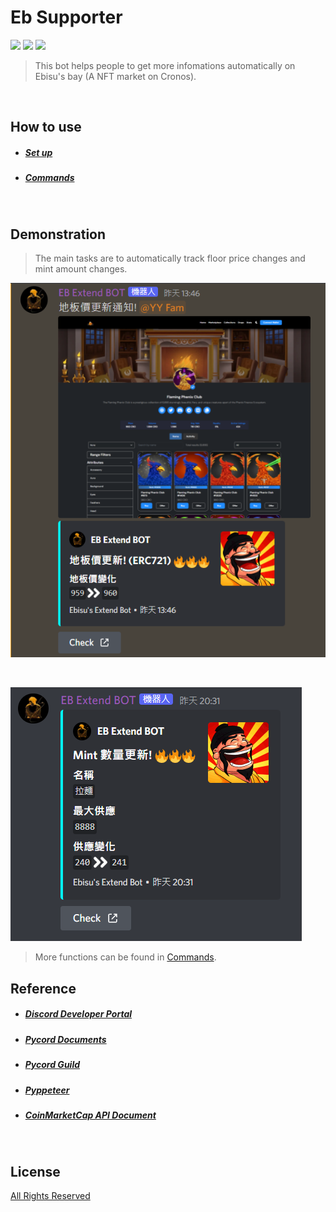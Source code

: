 # Eb Supporter
![](https://img.shields.io/badge/build-passing-green) ![](https://img.shields.io/badge/version-2.0-blue) 
![](https://img.shields.io/badge/python-v3.8.3-blue)
> This bot helps people to get more infomations automatically on Ebisu's bay (A NFT market on Cronos).

<br />

## How to use
- ##### [Set up](doc/how-to-setup.md)
- ##### [Commands](doc/commands.md)

<br />

## Demonstration
> The main tasks are to automatically track floor price changes and mint amount changes.

![](doc/img/demo_floor_change.png)

<br />

![](doc/img/demo_mint_amount_change.png)
<br />

> More functions can be found in [Commands](doc/commands.md).

## Reference

- ##### [Discord Developer Portal](https://discord.com/developers/docs/getting-started)
- ##### [Pycord Documents](https://docs.pycord.dev/en/master/)
- ##### [Pycord Guild](https://guide.pycord.dev/introduction)
- ##### [Pyppeteer](https://github.com/pyppeteer/pyppeteer)
- ##### [CoinMarketCap API Document](https://coinmarketcap.com/api/documentation/v1/)

<br />

## License
[All Rights Reserved](https://github.com/0xmimiQ/eb_supporter/blob/main/LICENSE)
